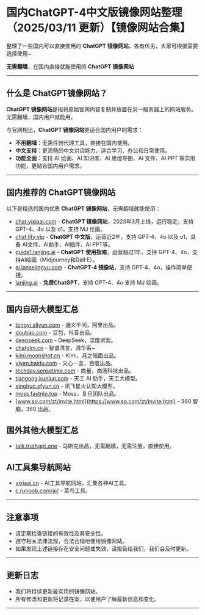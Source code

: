 # 国内ChatGPT-4中文版镜像网站整理（2025/03/11 更新）【镜像网站合集】 

整理了一些国内可以直接使用的 **ChatGPT 镜像网站**，各有优劣，大家可根据需要选择使用~

**无需翻墙**，在国内直接就能使用的 **ChatGPT 镜像网站**

---

## 什么是 ChatGPT镜像网站？

**ChatGPT 镜像网站**是指将原始官网内容复制并放置在另一服务器上的网站服务。无需翻墙，国内用户就能用。

与官网相比，**ChatGPT 镜像网站**更适合国内用户的需求：

- **不用翻墙**：无需任何代理工具，直接在国内使用。
- **中文支持**：更流畅的中文对话能力，适合学习、办公和日常使用。
- **功能全面**：支持 AI 绘画、AI 知识库、AI 思维导图、AI 文件、AI PPT 等实用功能，更贴合国内用户需求。

---

## 国内推荐的 ChatGPT镜像网站

以下是精选的国内优质 **ChatGPT 镜像网站**，无需翻墙就能使用：
- [chat.yixiaai.com](https://chat.yixiaai.com/) - **ChatGPT 镜像网站**，2023年3月上线，运行稳定，支持 GPT-4、4o 以及 o1，支持 MJ 绘画。
- [chat.lify.vip](https://www.yixiaai.com/) - **ChatGPT 中文版**，运营近2年，支持 GPT-4、4o 以及 o1，具备 AI文件、AI助手、AI插件、AI PPT等。
- [guide1.lanjing.ai](https://guide1.lanjing.ai/) - **ChatGPT 使用指南**，运营超过1年，支持 GPT-4、4o，支持AI绘画（Midjourney和Dall·E）。
- [ai.lansejingyu.com](https://ai.lansejingyu.com/) - **ChatGPT-4 镜像站**，支持 GPT-4、4o，操作简单便捷。
- [lanjing.ai](https://lanjing.ai/) - **免费ChatGPT**，支持 GPT-4、4o 支持 MJ 绘画。

---

## 国内自研大模型汇总

- [tongyi.aliyun.com](https://tongyi.aliyun.com/) - 通义千问，阿里出品。
- [doubao.com](https://doubao.com) - 豆包，抖音出品。
- [deepseek.com](https://deepseek.com) - DeepSeek，深度求索。
- [chatglm.cn](https://chatglm.cn) - 智谱清言，清华系~
- [kimi.moonshot.cn](https://kimi.moonshot.cn) - Kimi，月之暗面出品。
- [yiyan.baidu.com](https://yiyan.baidu.com/) - 文心一言，百度出品。
- [techday.sensetime.com](https://techday.sensetime.com/) - 商量，商汤科技出品。
- [tiangong.kunlun.com](https://tiangong.kunlun.com/) - 天工 AI 助手，天工大模型。
- [xinghuo.xfyun.cn](https://xinghuo.xfyun.cn/) - 讯飞星火认知大模型。
- [moss.fastnlp.top](https://moss.fastnlp.top/) - Moss，复旦团队出品。
- [www.so.com/zt/invite.html](https://www.so.com/zt/invite.html) - 360 智脑，360 出品。

## 国外其他大模型汇总

- [talk.truthgpt.one](https://talk.truthgpt.one/) - 马斯克出品，无需翻墙，无需注册，直接使用。

## AI工具集导航网站

- [yixiaai.cn](https://yixiaai.cn/) - AI工具导航网站，汇集各种AI工具。
- [c.runoob.com/ai/](https://c.runoob.com/ai/) - 菜鸟工具。

---

## 注意事项

- 请定期检查链接的有效性及其安全性。
- 遵守相关法律法规，合法合规地使用镜像网站。
- 如果发现上述链接存在安全问题或失效，请报告给我们，我们会及时更新。

---

## 更新日志

- 我们将持续更新最实用的镜像网站。
- 所有修改和更新将记录在案，以便用户了解最新信息和变化。

---
